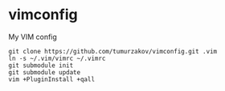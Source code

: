 vimconfig
=========

My VIM config

```
git clone https://github.com/tumurzakov/vimconfig.git .vim
ln -s ~/.vim/vimrc ~/.vimrc
git submodule init
git submodule update
vim +PluginInstall +qall
```
